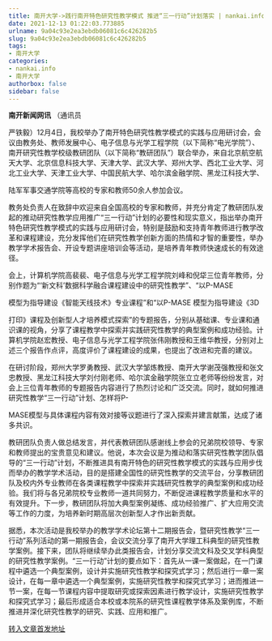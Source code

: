 ```yaml
---
title: 南开大学->践行南开特色研究性教学模式 推进“三一行动”计划落实 | nankai.info
date: 2021-12-13 01:22:03.773885
urlname: 9a04c93e2ea3ebdb06081c6c426282b5
slug: 9a04c93e2ea3ebdb06081c6c426282b5
tags: 
- 南开大学
categories:
- nankai.info
- 南开大学
authorbox: false
sidebar: false
---
```

**南开新闻网讯** （通讯员

严铁毅）12月4日，我校举办了南开特色研究性教学模式的实践与应用研讨会，会议由教务处、教师发展中心、电子信息与光学工程学院（以下简称“电光学院”）、南开研究性教学校级教研团队（以下简称“教研团队”）联合举办，来自北京航空航天大学、北京信息科技大学、天津大学、武汉大学、郑州大学、西北工业大学、河北工业大学、天津工业大学、中国民航大学、哈尔滨金融学院、黑龙江科技大学、
<!--more-->
陆军军事交通学院等高校的专家和教师50余人参加会议。

教务处负责人在致辞中欢迎来自全国高校的专家和教师，并充分肯定了教研团队发起的推动研究性教学应用推广“三一行动”计划的必要性和现实意义，指出举办南开特色研究性教学模式的实践与应用研讨会，特别是鼓励和支持青年教师进行教学改革和课程建设，充分发挥他们在研究性教学创新方面的热情和才智的重要性，举办教学学术报告会、开设专题讲座培训会等活动，是培养青年教师快速成长的有效途径。

会上，计算机学院高裴裴、电子信息与光学工程学院刘峰和倪牮三位青年教师，分别作题为“‘新文科’数据科学融合课程建设中的研究性教学”、“以P-MASE

模型为指导建设《智能天线技术》专业课程”和“以P-MASE 模型为指导建设《3D

打印》课程及创新型人才培养模式探索”的专题报告，分别从基础课、专业课和通识课的视角，分享了课程教学中探索并实践研究性教学的典型案例和成功经验。计算机学院赵宏教授、电子信息与光学工程学院张伟刚教授和王维华教授，分别对上述三个报告作点评，高度评价了课程建设的成果，也提出了改进和完善的建议。

在研讨阶段，郑州大学罗勇教授、武汉大学邹炼教授、南开大学谢茂强教授和张文忠教授、黑龙江科技大学刘付刚老师、哈尔滨金融学院张立立老师等纷纷发言，对会上三位青年教师的专题报告内容进行了热烈讨论和广泛交流。同时，就如何推进研究性教学“三一行动”计划、怎样将P-

MASE模型与具体课程内容有效对接等议题进行了深入探索并建言献策，达成了诸多共识。

教研团队负责人做总结发言，并代表教研团队感谢线上参会的兄弟院校领导、专家和教师提出的宝贵意见和建议。他说，本次会议是为推动和落实研究性教学团队倡导的“三一行动”计划，不断推进具有南开特色的研究性教学模式的实践与应用步伐而举办的教学学术活动，目的是搭建全国性的研究性教学的交流平台，分享教研团队及校内外专业教师在各类课程教学中探索并实践研究性教学的典型案例和成功经验。我们将与各兄弟院校专业教师一道共同努力，不断促进课程教学质量和水平的有效提升。下一步，教研团队将加大典型案例凝练、成功经验推广、扩大应用交流等工作的力度，为培养新时期高层次创新型人才作出新贡献。

据悉，本次活动是我校举办的教学学术论坛第十二期报告会，暨研究性教学“三一行动”系列活动的第一期报告会，会议交流分享了南开大学理工科典型的研究性教学案例。接下来，团队将继续举办此类报告会，计划分享交流文科及交叉学科典型的研究性教学案例。“三一行动”计划的要点如下：首先从一课一案做起，在一门课程中遴选一个典型案例，设计并实施研究性教学和探究式学习；然后进行一章一案设计，在每一章中遴选一个典型案例，实施研究性教学和探究式学习；进而推进一节一案，在每一节课程内容中提取研究或探索因素进行教学设计，实施研究性教学和探究式学习；最后形成适合本校或本院系的研究性课程教学体系及案例库，不断推进并深化研究性教学的研究、实践、应用和推广。



[转入文章首发地址](http://news.nankai.edu.cn/ywsd/system/2021/12/07/030049302.shtml)